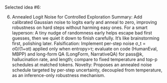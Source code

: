 Selected idea #6:

6) Annealed Logit Noise for Controlled Exploration
Summary: Add calibrated Gaussian noise to logits early and anneal to zero, improving robustness on hard steps without harming easy ones.
For a smart layperson: A tiny nudge of randomness early helps escape bad first guesses, then we quiet it down to finish carefully. It’s like brainstorming first, polishing later.
Falsification: Implement per-step noise σ_t = σ0/(1+αt) applied only when entropy>τ; evaluate on code (HumanEval, MBPP) and long-form QA (LongForm, NarrativeQA) for pass@k, hallucination rate, and length; compare to fixed temperature and top-p schedules at matched tokens.
Novelty: Proposes an annealed noise schedule targeted by per-step uncertainty, decoupled from temperature, as an inference-only robustness mechanism.
